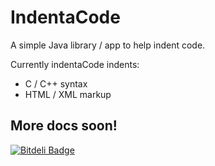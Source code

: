 # IndentaCode

A simple Java library / app to help indent code.

Currently indentaCode indents:
* C / C++ syntax
* HTML / XML markup

## More docs soon!



[![Bitdeli Badge](https://d2weczhvl823v0.cloudfront.net/froi/indentacode/trend.png)](https://bitdeli.com/free "Bitdeli Badge")

